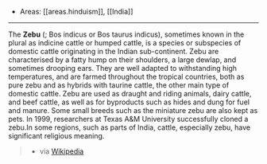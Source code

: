 
- Areas: [[areas.hinduism]], [[India]]

---

The **Zebu** (; Bos indicus or Bos taurus indicus), sometimes known in the plural as indicine cattle or humped cattle, is a species or subspecies of domestic cattle originating in the Indian sub-continent. Zebu are characterised by a fatty hump on their shoulders, a large dewlap, and sometimes drooping ears. They are well adapted to withstanding high temperatures, and are farmed throughout the tropical countries, both as pure zebu and as hybrids with taurine cattle, the other main type of domestic cattle. Zebu are used as draught and riding animals, dairy cattle, and beef cattle, as well as for byproducts such as hides and dung for fuel and manure. Some small breeds such as the miniature zebu are also kept as pets. In 1999, researchers at Texas A&M University successfully cloned a zebu.In some regions, such as parts of India, cattle, especially zebu, have significant religious meaning.

> - via [Wikipedia](https://en.wikipedia.org/wiki/Zebu)
